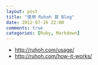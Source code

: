 ```yaml
---
layout: post
title: "使用 Ruhoh 寫 Blog"
date: 2012-07-16 22:00
comments: true
categories: [Ruby, Markdown]
---
```


+ http://ruhoh.com/usage/
+ http://ruhoh.com/how-it-works/
